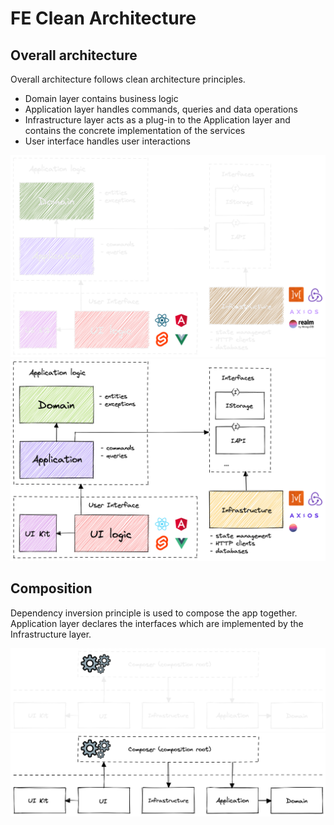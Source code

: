 # FE Clean Architecture

## Overall architecture

Overall architecture follows clean architecture principles.

- Domain layer contains business logic
- Application layer handles commands, queries and data operations
- Infrastructure layer acts as a plug-in to the Application layer and contains the concrete implementation of the services
- User interface handles user interactions

![Architecture](./docs/architecture-dark.png#gh-dark-mode-only)
![Architecture](./docs/architecture-light.png#gh-light-mode-only)

## Composition

Dependency inversion principle is used to compose the app together. Application layer declares the interfaces which are implemented by the Infrastructure layer.

![Composition](./docs/composition-dark.png#gh-dark-mode-only)
![Composition](./docs/composition-light.png#gh-light-mode-only)
